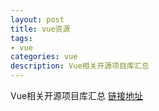 ```yaml
---
layout: post
title: vue资源
tags:
- vue
categories: vue
description: Vue相关开源项目库汇总
---
```




<!-- more -->
Vue相关开源项目库汇总
[链接地址](https://www.jianshu.com/p/e37f4dde49a2)